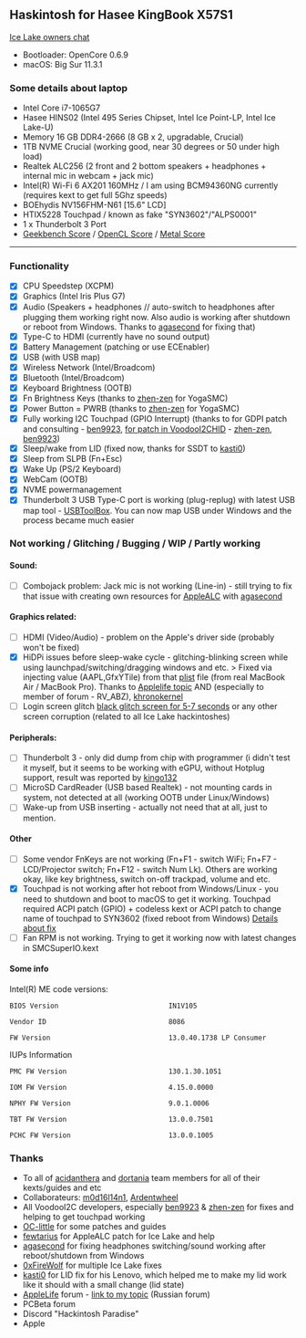 ## Haskintosh for Hasee KingBook X57S1

[Ice Lake owners chat](https://gitter.im/ICE-LAKE-HACKINTOSH-DEVELOPMENT/community?utm_source=badge&utm_medium=badge&utm_campaign=pr-badge)

 - Bootloader: OpenCore 0.6.9
 - macOS: Big Sur 11.3.1
 
### Some details about laptop

 - Intel Core i7-1065G7
 - Hasee HINS02 (Intel 495 Series Chipset, Intel Ice Point-LP, Intel Ice Lake-U)
 - Memory 16 GB DDR4-2666 (8 GB x 2, upgradable, Crucial)
 - 1TB NVME Crucial (working good, near 30 degrees or 50 under high load)
 - Realtek ALC256 (2 front and 2 bottom speakers + headphones + internal mic in webcam + jack mic) 
 - Intel(R) Wi-Fi 6 AX201 160MHz / I am using BCM94360NG currently (requires kext to get full 5Ghz speeds)
 - BOEhydis NV156FHM-N61 [15.6" LCD]
 - HTIX5228 Touchpad / known as fake "SYN3602"/"ALPS0001"
 - 1 x Thunderbolt 3 Port
 - [Geekbench Score] / [OpenCL Score] / [Metal Score]

---

### Functionality

 - [x] CPU Speedstep (XCPM)
 - [x] Graphics (Intel Iris Plus G7)
 - [x] Audio (Speakers + headphones // auto-switch to headphones after plugging them working right now. Also audio is working after shutdown or reboot from Windows. Thanks to [agasecond] for fixing that)
 - [x] Type-C to HDMI (currently have no sound output)
 - [x] Battery Management (patching or use ECEnabler)
 - [x] USB (with USB map)
 - [x] Wireless Network (Intel/Broadcom)
 - [x] Bluetooth (Intel/Broadcom)
 - [x] Keyboard Brightness (OOTB)
 - [x] Fn Brightness Keys (thanks to [zhen-zen] for YogaSMC)
 - [x] Power Button = PWRB (thanks to [zhen-zen] for YogaSMC)
 - [x] Fully working I2C Touchpad (GPIO Interrupt) (thanks to for GDPI patch and consulting - [ben9923], [for patch in VoodooI2CHID] - [zhen-zen], [ben9923])
 - [x] Sleep/wake from LID (fixed now, thanks for SSDT to [kasti0])
 - [x] Sleep from SLPB (Fn+Esc)
 - [x] Wake Up (PS/2 Keyboard)
 - [x] WebCam (OOTB)
 - [x] NVME powermanagement  
 - [x] Thunderbolt 3 USB Type-C port is working (plug-replug) with latest USB map tool - [USBToolBox]. You can now map USB under Windows and the process became much easier

### Not working / Glitching / Bugging / WIP / Partly working

#### Sound: 

- [ ] Combojack problem: Jack mic is not working (Line-in) - still trying to fix that issue with creating own resources for [AppleALC] with [agasecond]

#### Graphics related: 

- [ ] HDMI (Video/Audio) - problem on the Apple's driver side (probably won't be fixed)
- [x] HiDPi issues before sleep-wake cycle - glitching-blinking screen while using launchpad/switching/dragging windows and etc. > Fixed via injecting value (AAPL,GfxYTile) from that [plist](https://github.com/khronokernel/DarwinDumped/blob/master/MacBookAir/MacBookAir9%2C1(2)/Device%20Properties/device-properties.plist) file (from real MacBook Air / MacBook Pro). Thanks to [Applelife topic](https://applelife.ru/threads/dampy-originalnyx-makov.2943712/) AND (especially to member of forum - RV_ABZ), [khronokernel](https://github.com/khronokernel)
- [ ] Login screen glitch [black glitch screen for 5-7 seconds] or any other screen corruption (related to all Ice Lake hackintoshes)

#### Peripherals: 

- [ ] Thunderbolt 3 - only did dump from chip with programmer (i didn't test it myself, but it seems to be working with eGPU, without Hotplug support, result was reported by [kingo132]
- [ ] MicroSD CardReader (USB based Realtek) - not mounting cards in system, not detected at all (working OOTB under Linux/Windows)
- [ ] Wake-up from USB inserting - actually not need that at all, just to mention.

#### Other

- [ ] Some vendor FnKeys are not working (Fn+F1 - switch WiFi; Fn+F7 - LCD/Projector switch; Fn+F12 - switch Num Lk). Others are working okay, like key brightness, switch on-off trackpad, volume and etc.
- [x] Touchpad is not working after hot reboot from Windows/Linux - you need to shutdown and boot to macOS to get it working. Touchpad required ACPI patch (GPIO) + codeless kext or ACPI patch to change name of touchpad to SYN3602 (fixed reboot from Windows) [Details about fix]
- [ ] Fan RPM is not working. Trying to get it working now with latest changes in SMCSuperIO.kext

#### Some info

Intel(R) ME code versions:

    BIOS Version                           IN1V105
    
    Vendor ID                              8086
    
    FW Version                             13.0.40.1738 LP Consumer

IUPs Information

    PMC FW Version                         130.1.30.1051
    
    IOM FW Version                         4.15.0.0000
    
    NPHY FW Version                        9.0.1.0006
    
    TBT FW Version                         13.0.0.7501
    
    PCHC FW Version                        13.0.0.1005

### Thanks

* To all of [acidanthera] and [dortania] team members for all of their kexts/guides and etc 
* Collaborateurs: [m0d16l14n1], [Ardentwheel]
* All VoodooI2C developers, especially [ben9923] & [zhen-zen] for fixes and helping to get touchpad working
* [OC-little] for some patches and guides
* [fewtarius] for AppleALC patch for Ice Lake and help
* [agasecond] for fixing headphones switching/sound working after reboot/shutdown from Windows
* [0xFireWolf] for multiple Ice Lake fixes
* [kasti0] for LID fix for his Lenovo, which helped me to make my lid work like it should with a small change (lid state)
* [AppleLife] forum - [link to my topic] (Russian forum)
* PCBeta forum
* Discord "Hackintosh Paradise" 
* Apple

[Geekbench Score]:<https://browser.geekbench.com/v5/cpu/3534153>
[OpenCL Score]:<https://browser.geekbench.com/v5/compute/1430453>
[Metal Score]:<https://browser.geekbench.com/v5/compute/1430464>

[Modify BIOS For Advanced Setting]: <https://github.com/Ardentwheel/OpenCore-Hasee-X57S1/tree/master/Tools/BIOS>
[black glitch screen for 5-7 seconds]: <https://github.com/acidanthera/bugtracker/issues/1329>
[for patch in VoodooI2CHID]: <https://github.com/VoodooI2C/VoodooI2CHID/pull/45>
[here]: <https://github.com/acidanthera/bugtracker/issues/1207>
[link to my topic]: <https://applelife.ru/threads/hasee-kingbook-x57s1.2945175/>
[Details about fix]: <https://github.com/VoodooI2C/VoodooI2C/issues/442>

[AppleLife]: <https://applelife.ru>
[ben9923]: <https://github.com/ben9923>
[m0d16l14n1]: <https://github.com/m0d16l14n1>
[Ardentwheel]: <https://github.com/Ardentwheel>
[zhen-zen]: <https://github.com/zhen-zen>
[OC-little]: <https://github.com/daliansky/OC-little>
[fewtarius]: <https://github.com/fewtarius>
[acidanthera]: <https://github.com/acidanthera>
[dortania]: <https://github.com/dortania>
[0xFireWolf]: <https://github.com/0xFireWolf>
[kasti0]: <https://github.com/kasti0>
[agasecond]: <https://github.com/agasecond>
[AppleALC]: <https://github.com/acidanthera/AppleALC>
[kingo132]: <https://github.com/kingo132>
[USBToolBox]: <https://github.com/USBToolBox/tool>

